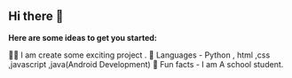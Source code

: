 ## Hi there 👋

**Here are some ideas to get you started:**

🙋‍♀️ I am create some exciting project .
🌈 Languages - Python , html ,css ,javascript ,java(Android Development)
🍿 Fun facts - I am A school student.

